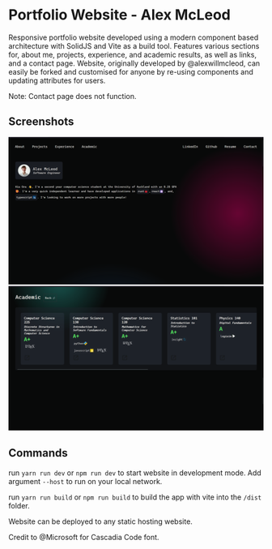# Portfolio Website - Alex McLeod

Responsive portfolio website developed using a modern component based architecture with SolidJS and Vite as a build tool. Features various sections for, about me, projects, experience, and academic results, as well as links, and a contact page. Website, originally developed by @alexwillmcleod, can easily be forked and customised for anyone by re-using components and updating attributes for users.

Note: Contact page does not function.

## Screenshots

<img src="assets/landing-page-screenshot.png">
<img src="assets/academic-page-screenshot.png">

## Commands

run `yarn run dev` or `npm run dev` to start website in development mode. Add argument `--host` to run on your local network.

run `yarn run build` or `npm run build` to build the app with vite into the `/dist` folder.

Website can be deployed to any static hosting website.

Credit to @Microsoft for Cascadia Code font.

